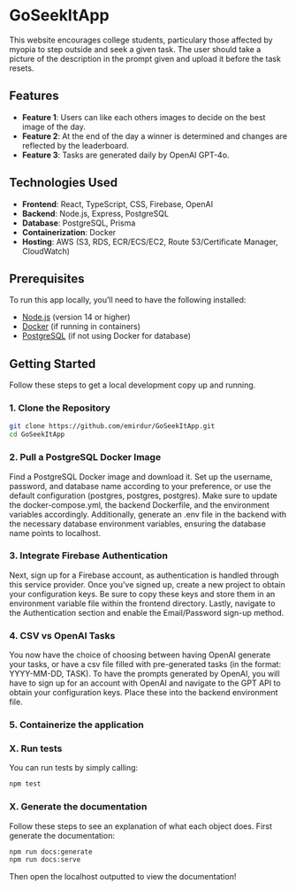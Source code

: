 # GoSeekItApp

This website encourages college students, particulary those affected by myopia to step outside and seek a given task. The user should take a picture of the description in the prompt given and upload it before the task resets.

## Features

- **Feature 1**: Users can like each others images to decide on the best image of the day.
- **Feature 2**: At the end of the day a winner is determined and changes are reflected by the leaderboard.
- **Feature 3**: Tasks are generated daily by OpenAI GPT-4o.

## Technologies Used

- **Frontend**: React, TypeScript, CSS, Firebase, OpenAI
- **Backend**: Node.js, Express, PostgreSQL
- **Database**: PostgreSQL, Prisma
- **Containerization**: Docker
- **Hosting**: AWS (S3, RDS, ECR/ECS/EC2, Route 53/Certificate Manager, CloudWatch)

## Prerequisites

To run this app locally, you’ll need to have the following installed:

- [Node.js](https://nodejs.org) (version 14 or higher)
- [Docker](https://www.docker.com) (if running in containers)
- [PostgreSQL](https://www.postgresql.org/) (if not using Docker for database)

## Getting Started

Follow these steps to get a local development copy up and running.

### 1. Clone the Repository

```bash
git clone https://github.com/emirdur/GoSeekItApp.git
cd GoSeekItApp
```

### 2. Pull a PostgreSQL Docker Image

Find a PostgreSQL Docker image and download it. Set up the username, password, and database name according to your preference, or use the default configuration (postgres, postgres, postgres). Make sure to update the docker-compose.yml, the backend Dockerfile, and the environment variables accordingly. Additionally, generate an .env file in the backend with the necessary database environment variables, ensuring the database name points to localhost.

### 3. Integrate Firebase Authentication

Next, sign up for a Firebase account, as authentication is handled through this service provider. Once you've signed up, create a new project to obtain your configuration keys. Be sure to copy these keys and store them in an environment variable file within the frontend directory. Lastly, navigate to the Authentication section and enable the Email/Password sign-up method.

### 4. CSV vs OpenAI Tasks

You now have the choice of choosing between having OpenAI generate your tasks, or have a csv file filled with pre-generated tasks (in the format: YYYY-MM-DD, TASK). To have the prompts generated by OpenAI, you will have to sign up for an account with OpenAI and navigate to the GPT API to obtain your configuration keys. Place these into the backend environment file.

### 5. Containerize the application

### X. Run tests

You can run tests by simply calling:

```bash
npm test
```

### X. Generate the documentation

Follow these steps to see an explanation of what each object does. First generate the documentation:

```bash
npm run docs:generate
npm run docs:serve
```

Then open the localhost outputted to view the documentation!
